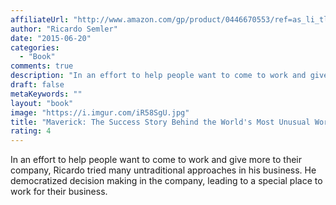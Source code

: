 ```yaml
---
affiliateUrl: "http://www.amazon.com/gp/product/0446670553/ref=as_li_tl?ie=UTF8&camp=1789&creative=390957&creativeASIN=0446670553&linkCode=as2&tag=jaktre-20&linkId=VRPSQ3DZK5OEDCHG"
author: "Ricardo Semler"
date: "2015-06-20"
categories:
  - "Book"
comments: true
description: "In an effort to help people want to come to work and give more to their company, Ricardo tried many untraditional approaches in his business.  He demo"
draft: false
metaKeywords: ""
layout: "book"
image: "https://i.imgur.com/iR58SgU.jpg"
title: "Maverick: The Success Story Behind the World's Most Unusual Workplace"
rating: 4
---
```


In an effort to help people want to come to work and give more to their company, Ricardo tried many untraditional approaches in his business.  He democratized decision making in the company, leading to a special place to work for their business.
